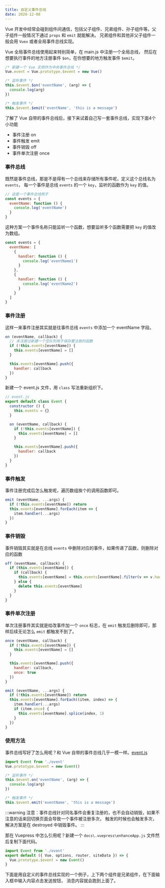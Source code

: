 ```yaml
---
title: 自定义事件总线
date: 2020-12-08
---
```


Vue 开发中经常会碰到组件间通信，包括父子组件、兄弟组件、孙子组件等。父子组件一般情况下通过 `props` 和 `emit` 就能解决。
兄弟组件和其他非父子组件一般会用 `Vuex` 或者全局事件总线实现。

Vue 全局事件总线使用起来特别简单，在 main.js 中注册一个全局总线，
然后在想要执行事件的地方注册事件 `$on`，在你想要的地方触发事件 `$emit`。

```js
/* 新建一个 Vue 实例作为中央事件总线 */
Vue.event = Vue.prototype.$event = new Vue()

/* 监听事件 */
this.$event.$on('eventName', (arg) => {
  console.log(arg)
})

/* 触发事件 */
this.$event.$emit('eventName', 'this is a message')
```

<!-- more -->

了解了 Vue 自带的事件总线后，接下来试着自己写一套事件总线，实现下面4个小功能

- 事件注册 on
- 事件触发 emit
- 事件销毁 off
- 事件单次注册 once

### 事件总线

既然是事件总线，那是不是得有一个总线来存储所有事件呢，定义这个总线名为 `events`，
每一个事件是总线 `events` 的一个 `key`，监听的函数作为 `key` 的值。

```js
// 这是一个事件总线例子
const events = {
  eventName: function () {
    console.log('eventName')
  }
}
```

这种方案一个事件名称只能监听一个函数，想要监听多个函数需要把 `key` 的值改为数组。

```js
const events = {
  eventName: [
    {
      handler: function () {
        console.log('eventName1')
      }
    },
    {
      handler: function () {
        console.log('eventName2')
      }
    }
  ]
}
```

### 事件注册

这样一来事件注册其实就是往事件总线 `events` 中添加一个 eventName 字段。

```js
on (eventName, callback) {
  // 未注册过新建一个空队列用于保存要注册的函数
  if (!this.events[eventName]) {
    this.events[eventName] = []
  }

  this.events[eventName].push({
    handler: callback
  })
}
```

新建一个 event.js 文件，用 `class` 写法重新组织下。

```js
// event.js
export default class Event {
  constructor () {
    this.events = {}
  }

  on (eventName, callback) {
    if (!this.events[eventName]) {
      this.events[eventName] = []
    }

    this.events[eventName].push({
      handler: callback
    })
  }
}
```

### 事件触发

事件注册完成后怎么触发呢，遍历数组挨个的调用函数即可。

```js
emit (eventName, ...args) {
  if (!this.events[eventName]) return
  this.events[eventName].forEach(item => {
    item.handler(...args)
  })
}
```

### 事件销毁

事件销毁其实就是在总线 `events` 中删除对应的事件，如果传递了函数，则删除对应的函数

```js
off (eventName, callback) {
  if (this.events[eventName]) {
    if (callback) {
      this.events[eventName] = this.events[eventName].filter(v => v.handler !== callback)
    } else {
      delete this.events[eventName]
    } 
  }
}
```

### 事件单次注册

单次注册事件其实就是给改事件加一个 `once` 标志，在 `emit` 触发后删除即可，那样后续无论怎么 `emit` 都触发不到了。

```js {16-18}
once (eventName, callback) {
  if (!this.events[eventName]) {
    this.events[eventName] = []
  }

  this.events[eventName].push({
    handler: callback,
    once: true
  })
}

emit (eventName, ...args) {
  if (!this.events[eventName]) return
  this.events[eventName].forEach((item, index) => {
    item.handler(...args)
    if (item.once) {
      this.events[eventName].splice(index, 1)
    }
  })
}
```

### 使用方法

事件总线写好了怎么用呢？和 Vue 自带的事件总线几乎一模一样。[event.js](https://github.com/joyran/yi-blog/blob/master/docs/.vuepress/event.js)

```js
import Event from './event'
Vue.prototype.$event = new Event()

/* 监听事件 */
this.$event.on('eventName', (arg) => {
  console.log(arg)
})

/* 触发事件 */
this.$event.emit('eventName', 'this is a message')
```

:::warning
注意：事件总线针对同名事件会重复注册的，也不会自动销毁，如果不注意的话来回切换页面会导致一个事件被注册多次，
触发的时候也会触发多次，解决方案是在 destroyed 中销毁事件。
:::

那在 Vuepress 中怎么引用呢？新建一个 `docs\.vuepress\enhanceApp.js` 文件然后复制下面代码。

```js
import Event from './event'
export default ({ Vue, options, router, siteData }) => {
  Vue.prototype.$event = new Event()
}
```

下面是用自定义的事件总线实现的一个例子，上下两个组件是兄弟组件，在下面输入框中输入内容点击发送按钮，
消息内容就会跑到上面了。

<Event-Demo1 />
<Event-Demo2 />
